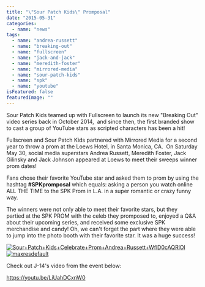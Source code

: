 ```yaml
---
title: "\"Sour Patch Kids\" Promposal"
date: "2015-05-31"
categories: 
  - name: "news"
tags: 
  - name: "andrea-russett"
  - name: "breaking-out"
  - name: "fullscreen"
  - name: "jack-and-jack"
  - name: "meredith-foster"
  - name: "mirrored-media"
  - name: "sour-patch-kids"
  - name: "spk"
  - name: "youtube"
isFeatured: false
featuredImage: ""
---
```


Sour Patch Kids teamed up with Fullscreen to launch its new "Breaking Out" video series back in October 2014,  and since then, the first branded show to cast a group of YouTube stars as scripted characters has been a hit!

Fullscreen and Sour Patch Kids partnered with Mirrored Media for a second year to throw a prom at the Loews Hotel, in Santa Monica, CA.  On Saturday May 30, social media superstars Andrea Russett, Meredith Foster, Jack Gilinsky and Jack Johnson appeared at Loews to meet their sweeps winner prom dates!

Fans chose their favorite YouTube star and asked them to prom by using the hashtag **#SPKpromposal** which equals: asking a person you watch online ALL THE TIME to the SPK Prom in L.A. in a super romantic or crazy funny way.

The winners were not only able to meet their favorite stars, but they partied at the SPK PROM with the celeb they promposed to, enjoyed a Q&A about their upcoming series, and received some exclusive SPK merchandise and candy! Oh, we can't forget the part where they were able to jump into the photo booth with their favorite star. It was a huge success!

 [![Sour+Patch+Kids+Celebrate+Prom+Andrea+Russett+WflD0cAQRlOl](http://www.mirroredmedia.com/wp-content/uploads/2015/05/Sour-Patch-Kids-Celebrate-Prom-Andrea-Russett-WflD0cAQRlOl.jpg)](http://www.mirroredmedia.com/wp-content/uploads/2015/05/Sour-Patch-Kids-Celebrate-Prom-Andrea-Russett-WflD0cAQRlOl.jpg) [![maxresdefault](http://www.mirroredmedia.com/wp-content/uploads/2015/05/maxresdefault.jpg)](http://www.mirroredmedia.com/wp-content/uploads/2015/05/maxresdefault.jpg)

Check out J-14's video from the event below:

https://youtu.be/LiUahDCxnW0

